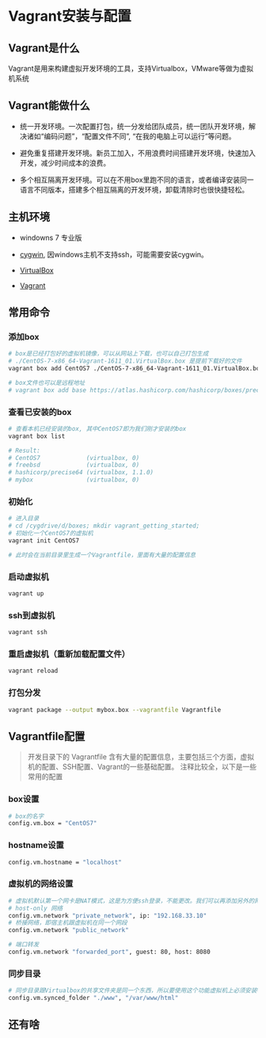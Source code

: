 # Vagrant安装与配置

## Vagrant是什么

Vagrant是用来构建虚拟开发环境的工具，支持Virtualbox，VMware等做为虚拟机系统

## Vagrant能做什么

* 统一开发环境。一次配置打包，统一分发给团队成员，统一团队开发环境，解决诸如“编码问题”，“配置文件不同”, “在我的电脑上可以运行”等问题。

* 避免重复搭建开发环境。新员工加入，不用浪费时间搭建开发环境，快速加入开发，减少时间成本的浪费。

* 多个相互隔离开发环境。可以在不用box里跑不同的语言，或者编译安装同一语言不同版本，搭建多个相互隔离的开发环境，卸载清除时也很快捷轻松。


## 主机环境

* windowns 7 专业版

* [cygwin](http://www.cygwin.com/), 因windows主机不支持ssh，可能需要安装cygwin。

* [VirtualBox](https://www.virtualbox.org/wiki/Downloads)

* [Vagrant](https://www.vagrantup.com/downloads.html)

## 常用命令

### 添加box

```bash
# box是已经打包好的虚拟机镜像，可以从网站上下载，也可以自己打包生成
# ./CentOS-7-x86_64-Vagrant-1611_01.VirtualBox.box 是提前下载好的文件
vagrant box add CentOS7 ./CentOS-7-x86_64-Vagrant-1611_01.VirtualBox.box

# box文件也可以是远程地址
# vagrant box add base https://atlas.hashicorp.com/hashicorp/boxes/precise64/versions/1.1.0/virtualbox.box
```

### 查看已安装的box

```bash
# 查看本机已经安装的box, 其中CentOS7即为我们刚才安装的box
vagrant box list

# Result:   
# CentOS7             (virtualbox, 0)
# freebsd             (virtualbox, 0)
# hashicorp/precise64 (virtualbox, 1.1.0)
# mybox               (virtualbox, 0)
```

### 初始化

```bash
# 进入目录
# cd /cygdrive/d/boxes; mkdir vagrant_getting_started;
# 初始化一个CentOS7的虚拟机
vagrant init CentOS7

# 此时会在当前目录里生成一个Vagrantfile，里面有大量的配置信息
```

### 启动虚拟机

```bash
vagrant up
```

### ssh到虚拟机
    
```bash
vagrant ssh
```

### 重启虚拟机（重新加载配置文件）

```bash
vagrant reload
```

### 打包分发

```bash
vagrant package --output mybox.box --vagrantfile Vagrantfile
```

## Vagrantfile配置

> 开发目录下的 Vagrantfile 含有大量的配置信息，主要包括三个方面，虚拟机的配置、SSH配置、Vagrant的一些基础配置。
> 注释比较全，以下是一些常用的配置

### box设置

```bash
# box的名字
config.vm.box = "CentOS7"
```

### hostname设置

```bash
config.vm.hostname = "localhost"
```

### 虚拟机的网络设置

```bash
# 虚拟机默认第一个网卡是NAT模式，这是为方便ssh登录，不能更改。我们可以再添加另外的网卡
# host-only 网络
config.vm.network "private_network", ip: "192.168.33.10"
# 桥接网络，即宿主机跟虚拟机在同一个网段
config.vm.network "public_network"

# 端口转发
config.vm.network "forwarded_port", guest: 80, host: 8080
```

### 同步目录

```bash
# 同步目录跟Virtualbox的共享文件夹是同一个东西，所以要使用这个功能虚拟机上必须安装VBOXGuestAdditions(设备->安装增加功能)
config.vm.synced_folder "./www", "/var/www/html"
```

## 还有啥
